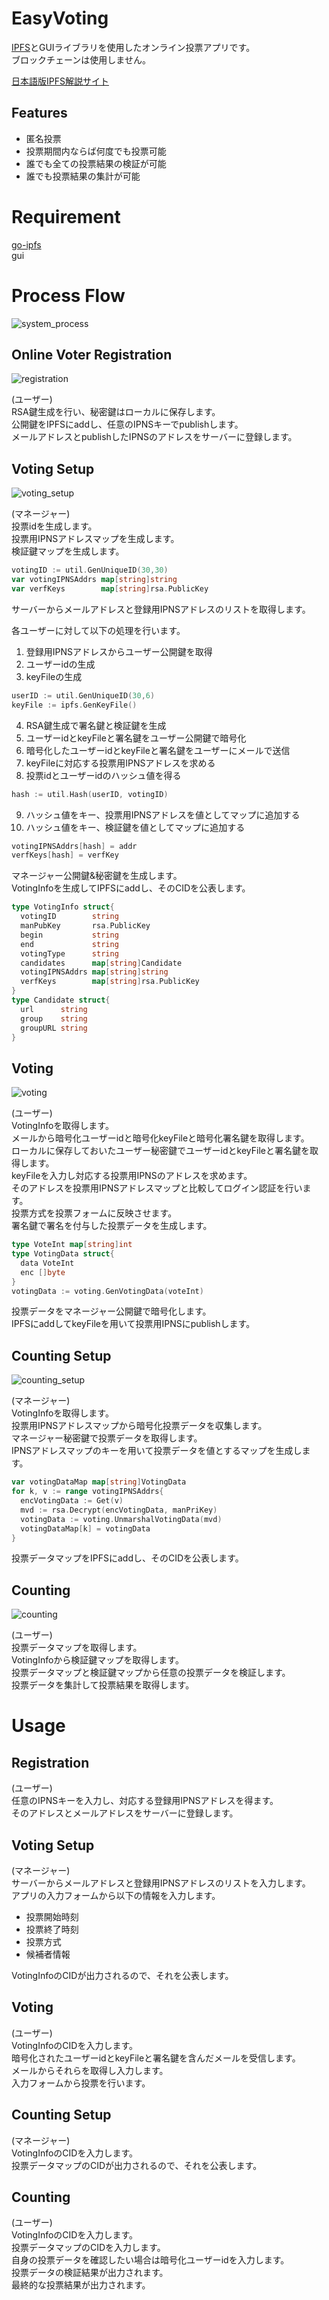 # EasyVoting
[IPFS](https://ipfs.io/)とGUIライブラリを使用したオンライン投票アプリです。  
ブロックチェーンは使用しません。

[日本語版IPFS解説サイト](https://ipfs-book.decentralized-web.jp/)
## Features
* 匿名投票
* 投票期間内ならば何度でも投票可能
* 誰でも全ての投票結果の検証が可能
* 誰でも投票結果の集計が可能


# Requirement
[go-ipfs](https://github.com/ipfs/go-ipfs)  
gui

# Process Flow
<img alt="system_process" src="https://github.com/m-vlanbdg2ln52gla/EasyVoting/blob/main/images/system_process.png"><br>
## Online Voter Registration
<img alt="registration" src="https://github.com/m-vlanbdg2ln52gla/EasyVoting/blob/main/images/registration.png"><br>

(ユーザー)  
RSA鍵生成を行い、秘密鍵はローカルに保存します。  
公開鍵をIPFSにaddし、任意のIPNSキーでpublishします。  
メールアドレスとpublishしたIPNSのアドレスをサーバーに登録します。  

## Voting Setup
<img alt="voting_setup" src="https://github.com/m-vlanbdg2ln52gla/EasyVoting/blob/main/images/voting_setup.png"><br>

(マネージャー)  
投票idを生成します。  
投票用IPNSアドレスマップを生成します。  
検証鍵マップを生成します。  

```Go
votingID := util.GenUniqueID(30,30)
var votingIPNSAddrs map[string]string
var verfKeys        map[string]rsa.PublicKey
```

サーバーからメールアドレスと登録用IPNSアドレスのリストを取得します。  

各ユーザーに対して以下の処理を行います。  
1. 登録用IPNSアドレスからユーザー公開鍵を取得  
2. ユーザーidの生成  
3. keyFileの生成  

```Go
userID := util.GenUniqueID(30,6)
keyFile := ipfs.GenKeyFile()
```

4. RSA鍵生成で署名鍵と検証鍵を生成  
5. ユーザーidとkeyFileと署名鍵をユーザー公開鍵で暗号化  
6. 暗号化したユーザーidとkeyFileと署名鍵をユーザーにメールで送信  
7. keyFileに対応する投票用IPNSアドレスを求める
8. 投票idとユーザーidのハッシュ値を得る

```Go
hash := util.Hash(userID, votingID)
```

9. ハッシュ値をキー、投票用IPNSアドレスを値としてマップに追加する  
10. ハッシュ値をキー、検証鍵を値としてマップに追加する  

```Go
votingIPNSAddrs[hash] = addr
verfKeys[hash] = verfKey
```
 
マネージャー公開鍵&秘密鍵を生成します。  
VotingInfoを生成してIPFSにaddし、そのCIDを公表します。  

```Go
type VotingInfo struct{  
  votingID        string   
  manPubKey       rsa.PublicKey  
  begin           string  
  end             string  
  votingType      string  
  candidates      map[string]Candidate  
  votingIPNSAddrs map[string]string
  verfKeys        map[string]rsa.PublicKey 
}
type Candidate struct{  
  url      string  
  group    string  
  groupURL string  
}  
```


## Voting
<img alt="voting" src="https://github.com/m-vlanbdg2ln52gla/EasyVoting/blob/main/images/voting.png"><br>

(ユーザー)  
VotingInfoを取得します。  
メールから暗号化ユーザーidと暗号化keyFileと暗号化署名鍵を取得します。  
ローカルに保存しておいたユーザー秘密鍵でユーザーidとkeyFileと署名鍵を取得します。  
keyFileを入力し対応する投票用IPNSのアドレスを求めます。  
そのアドレスを投票用IPNSアドレスマップと比較してログイン認証を行います。  
投票方式を投票フォームに反映させます。  
署名鍵で署名を付与した投票データを生成します。   

```Go
type VoteInt map[string]int
type VotingData struct{
  data VoteInt
  enc []byte
}
votingData := voting.GenVotingData(voteInt)
```

投票データをマネージャー公開鍵で暗号化します。  
IPFSにaddしてkeyFileを用いて投票用IPNSにpublishします。  

## Counting Setup
<img alt="counting_setup" src="https://github.com/m-vlanbdg2ln52gla/EasyVoting/blob/main/images/counting_setup.png"><br>

(マネージャー)  
VotingInfoを取得します。  
投票用IPNSアドレスマップから暗号化投票データを収集します。  
マネージャー秘密鍵で投票データを取得します。  
IPNSアドレスマップのキーを用いて投票データを値とするマップを生成します。

```Go
var votingDataMap map[string]VotingData
for k, v := range votingIPNSAddrs{
  encVotingData := Get(v)
  mvd := rsa.Decrypt(encVotingData, manPriKey)
  votingData := voting.UnmarshalVotingData(mvd)
  votingDataMap[k] = votingData
}
```

投票データマップをIPFSにaddし、そのCIDを公表します。  
   
## Counting
<img alt="counting" src="https://github.com/m-vlanbdg2ln52gla/EasyVoting/blob/main/images/counting.png"><br>

(ユーザー)  
投票データマップを取得します。  
VotingInfoから検証鍵マップを取得します。  
投票データマップと検証鍵マップから任意の投票データを検証します。  
投票データを集計して投票結果を取得します。  


# Usage
## Registration
(ユーザー)  
任意のIPNSキーを入力し、対応する登録用IPNSアドレスを得ます。  
そのアドレスとメールアドレスをサーバーに登録します。  

## Voting Setup
(マネージャー)  
サーバーからメールアドレスと登録用IPNSアドレスのリストを入力します。  
アプリの入力フォームから以下の情報を入力します。 
* 投票開始時刻  
* 投票終了時刻  
* 投票方式  
* 候補者情報  

VotingInfoのCIDが出力されるので、それを公表します。

## Voting
(ユーザー)  
VotingInfoのCIDを入力します。  
暗号化されたユーザーidとkeyFileと署名鍵を含んだメールを受信します。  
メールからそれらを取得し入力します。  
入力フォームから投票を行います。  

## Counting Setup
(マネージャー)  
VotingInfoのCIDを入力します。  
投票データマップのCIDが出力されるので、それを公表します。

## Counting
(ユーザー)  
VotingInfoのCIDを入力します。  
投票データマップのCIDを入力します。  
自身の投票データを確認したい場合は暗号化ユーザーidを入力します。  
投票データの検証結果が出力されます。  
最終的な投票結果が出力されます。  
